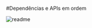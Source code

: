 #Dependências e APIs em ordem

![readme](https://github.com/FelipeKauanG/Reposit-rio-de-Python/assets/144256901/4b522ff5-d8d1-4155-81ea-77925dffb6c9)
